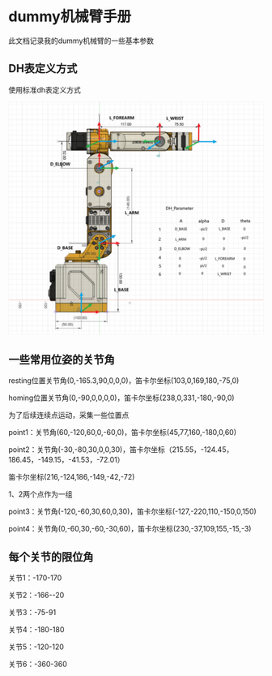 # dummy机械臂手册

此文档记录我的dummy机械臂的一些基本参数

## DH表定义方式

使用标准dh表定义方式

<img src="dummy机械臂手册.assets/image-20250110160012425.png" alt="image-20250110160012425" style="zoom:50%;" />

## 一些常用位姿的关节角

resting位置关节角(0,-165.3,90,0,0,0)，笛卡尔坐标(103,0,169,180,-75,0)

homing位置关节角(0,-90,0,0,0,0)，笛卡尔坐标(238,0,331,-180,-90,0)

为了后续连续点运动，采集一些位置点

point1：关节角(60,-120,60,0,-60,0)，笛卡尔坐标(45,77,160,-180,0,60)

point2：关节角(-30,-80,30,0,0,30)，笛卡尔坐标（215.55，-124.45，186.45，-149.15，-41.53，-72.01）

笛卡尔坐标(216,-124,186,-149,-42,-72)

1、2两个点作为一组

point3：关节角(-120,-60,30,60,0,30)，笛卡尔坐标(-127,-220,110,-150,0,150)

point4：关节角(0,-60,30,-60,-30,60)，笛卡尔坐标(230,-37,109,155,-15,-3)

## 每个关节的限位角

关节1：-170-170

关节2：-166--20

关节3：-75-91

关节4：-180-180

关节5：-120-120

关节6：-360-360

